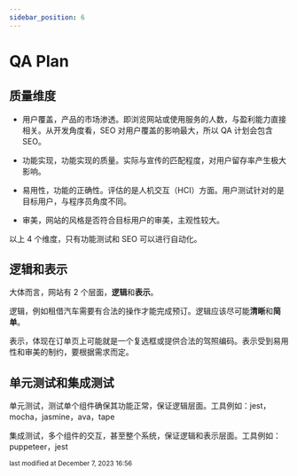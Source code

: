 ```yaml
---
sidebar_position: 6
---
```

    
# QA Plan

## 质量维度

- 用户覆盖，产品的市场渗透。即浏览网站或使用服务的人数，与盈利能力直接相关。从开发角度看，SEO 对用户覆盖的影响最大，所以 QA 计划会包含 SEO。

- 功能实现，功能实现的质量。实际与宣传的匹配程度，对用户留存率产生极大影响。

- 易用性，功能的正确性。评估的是人机交互（HCI）方面。用户测试针对的是目标用户，与程序员角度不同。

- 审美，网站的风格是否符合目标用户的审美，主观性较大。

以上 4 个维度，只有功能测试和 SEO 可以进行自动化。

## 逻辑和表示

大体而言，网站有 2 个层面，**逻辑**和**表示**。

逻辑，例如租借汽车需要有合法的操作才能完成预订。逻辑应该尽可能**清晰**和**简单**。

表示，体现在订单页上可能就是一个复选框或提供合法的驾照编码。表示受到易用性和审美的制约，要根据需求而定。

## 单元测试和集成测试

单元测试，测试单个组件确保其功能正常，保证逻辑层面。工具例如：jest，mocha，jasmine，ava，tape

集成测试，多个组件的交互，甚至整个系统，保证逻辑和表示层面。工具例如：puppeteer，jest


<div style={{textAlign: 'right'}}><small style={{color: 'grey'}}>last modified at December 7, 2023 16:56</small></div>
      